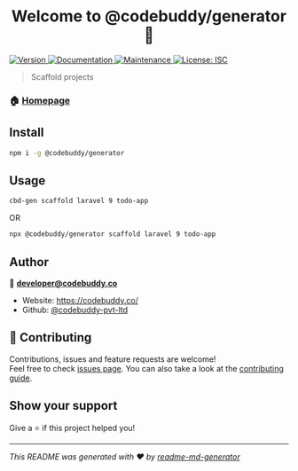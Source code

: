 <h1 align="center">Welcome to @codebuddy/generator 👋</h1>
<p>
  <a href="https://www.npmjs.com/package/@codebuddy/generator" target="_blank">
    <img alt="Version" src="https://img.shields.io/npm/v/@codebuddy/generator.svg">
  </a>
  <a href="https://github.com/codebuddy-pvt-ltd/generator#readme" target="_blank">
    <img alt="Documentation" src="https://img.shields.io/badge/documentation-yes-brightgreen.svg" />
  </a>
  <a href="https://github.com/codebuddy-pvt-ltd/generator/graphs/commit-activity" target="_blank">
    <img alt="Maintenance" src="https://img.shields.io/badge/Maintained%3F-yes-green.svg" />
  </a>
  <a href="#" target="_blank">
    <img alt="License: ISC" src="https://img.shields.io/github/license/codebuddy-pvt-ltd/@codebuddy/generator" />
  </a>
</p>

> Scaffold projects

### 🏠 [Homepage](https://github.com/codebuddy-pvt-ltd/generator#readme)

## Install

```sh
npm i -g @codebuddy/generator
```

## Usage

```sh
cbd-gen scaffold laravel 9 todo-app
```

OR

```sh
npx @codebuddy/generator scaffold laravel 9 todo-app
```

## Author

👤 **developer@codebuddy.co**

- Website: https://codebuddy.co/
- Github: [@codebuddy-pvt-ltd](https://github.com/codebuddy-pvt-ltd)

## 🤝 Contributing

Contributions, issues and feature requests are welcome!<br />Feel free to check [issues page](https://github.com/codebuddy-pvt-ltd/generator/issues). You can also take a look at the [contributing guide](https://github.com/codebuddy-pvt-ltd/generator/blob/master/CONTRIBUTING.md).

## Show your support

Give a ⭐️ if this project helped you!

---

_This README was generated with ❤️ by [readme-md-generator](https://github.com/kefranabg/readme-md-generator)_
